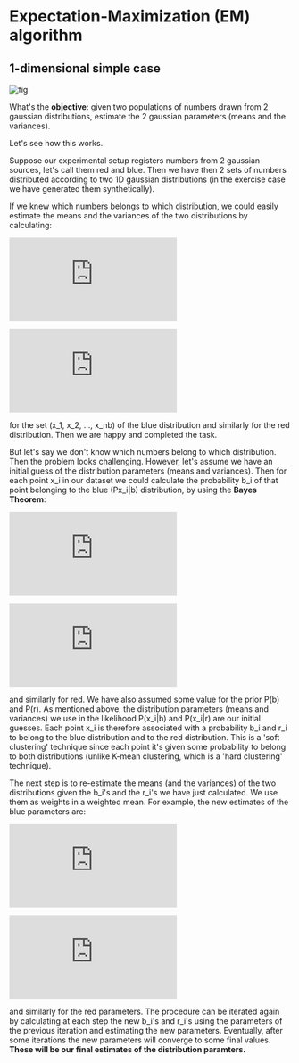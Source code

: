 # Expectation-Maximization (EM) algorithm
## 1-dimensional simple case

![fig](https://user-images.githubusercontent.com/66007586/88651730-47839b80-d0ca-11ea-9b78-0e24f9e0fdeb.png)

What's the **objective**: given two populations of numbers drawn from 2 gaussian distributions, estimate the 2 gaussian parameters (means and the variances).  

Let's see how this works.

Suppose our experimental setup registers numbers from 2 gaussian sources, let's call them red and blue. 
Then we have then 2 sets of numbers distributed according to two 1D gaussian distributions (in the exercise case we have generated them synthetically).  

If we knew which numbers belongs to which distribution, we could easily estimate the means and the variances of the two distributions by calculating:

![eq1](https://latex.codecogs.com/gif.latex?%5Cfn_cm%20%5Clarge%20%5Cmu_b%20%3D%20%5Cfrac%7Bx_1%20&plus;%20x_2%20&plus;%20...%20&plus;%20x_%7Bn_b%7D%7D%7Bn_b%7D)

![eq2](https://latex.codecogs.com/gif.latex?%5Cfn_cm%20%5Clarge%20%5Csigma%5E2_b%20%3D%20%5Cfrac%7B%28x_1-%5Cmu_b%29%5E2%20&plus;%20%28x_2-%5Cmu_b%29%5E2%20&plus;%20...%20&plus;%20%28x_%7Bn_b%7D-%5Cmu_b%29%5E2%7D%7Bn_b%7D)

for the set (x_1, x_2, ..., x_nb) of the blue distribution and similarly for the red distribution. Then we are happy and completed the task. 

But let's say we don't know which numbers belong to which distribution. Then the problem looks challenging. However, let's assume we have an initial guess of the distribution parameters (means and variances). Then for each point x_i in our dataset we could calculate the probability b_i of that point belonging to the blue (Px_i|b) distribution, by using the **Bayes Theorem**:

![eq3](https://latex.codecogs.com/gif.latex?%5Cfn_cm%20%5Clarge%20b_i%20%3D%20P%28b%7Cx_i%29%20%3D%20%5Cfrac%7BP%28x_i%7Cb%29P%28b%29%7D%7BP%28x_i%7Cb%29P%28b%29&plus;P%28x_i%7Cr%29P%28r%29%7D)

![eq4](https://latex.codecogs.com/gif.latex?%5Cfn_cm%20%5Clarge%20P%28x_i%7Cb%29%20%3D%20%5Cfrac%7B1%7D%7B%5Csqrt%7B2%5Cpi%20%5Csigma_b%7D%7De%5E%7B-%5Cfrac%7B%28x-%5Cmu_b%29%5E2%7D%7B2%5Csigma_b%5E2%7D%7D)

and similarly for red. We have also assumed some value for the prior P(b) and P(r). As mentioned above, the distribution parameters (means and variances) we use in the likelihood P(x_i|b) and P(x_i|r) are our initial guesses. 
Each point x_i is therefore associated with a probability b_i and r_i to belong to the blue distribution and to the red distribution. This is a 'soft clustering' technique since each point it's given some probability to belong to both distributions (unlike K-mean clustering, which is a 'hard clustering' technique). 

The next step is to re-estimate the means (and the variances) of the two distributions given the b_i's and the r_i's we have just calculated. We use them as weights in a weighted mean. For example, the new estimates of the blue parameters are:

![eq5](https://latex.codecogs.com/gif.latex?%5Cfn_cm%20%5Clarge%20%5Cmu_b%20%3D%20%5Cfrac%7Bx_1b_1%20&plus;%20x_2b_2%20&plus;%20...%20&plus;%20x_nb_n%7D%7Bb1%20&plus;%20b2%20&plus;%20...%20&plus;%20b_n%7D)

![eq6](https://latex.codecogs.com/gif.latex?%5Cfn_cm%20%5Clarge%20%5Csigma%5E2_b%20%3D%20%5Cfrac%7Bb_1%28x_1-%5Cmu_b%29%5E2%20&plus;%20b_2%28x_2-%5Cmu_b%29%5E2%20&plus;%20...%20&plus;%20b_n%28x_n-%5Cmu_b%29%5E2%7D%7Bb_1%20&plus;%20b_2%20&plus;%20...%20&plus;%20b_n%7D)

and similarly for the red parameters. 
The procedure can be iterated again by calculating at each step the new b_i's and r_i's using the parameters of the previous iteration and estimating the new parameters. Eventually, after some iterations the new parameters will converge to some final values. **These will be our final estimates of the distribution paramters.** 

